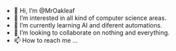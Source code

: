 - 👋 Hi, I’m @MrOakleaf
- 👀 I’m interested in all kind of computer science areas.
- 🌱 I’m currently learning AI and diferent automations.
- 💞️ I’m looking to collaborate on nothing and everything.
- 📫 How to reach me ... 

<!---
MrOakleaf/MrOakleaf is a ✨ special ✨ repository because its `README.md` (this file) appears on your GitHub profile.
You can click the Preview link to take a look at your changes.
--->
